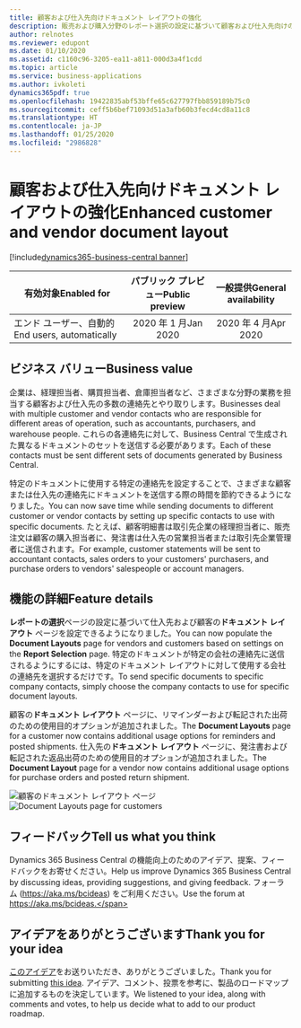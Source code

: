 ```yaml
---
title: 顧客および仕入先向けドキュメント レイアウトの強化
description: 販売および購入分野のレポート選択の設定に基づいて顧客および仕入先向けのドキュメント レイアウトを入力し、ドキュメントの送信先にする会社固有の連絡先を指定します。
author: relnotes
ms.reviewer: edupont
ms.date: 01/10/2020
ms.assetid: c1160c96-3205-ea11-a811-000d3a4f1cdd
ms.topic: article
ms.service: business-applications
ms.author: ivkoleti
dynamics365pdf: true
ms.openlocfilehash: 19422835abf53bffe65c627797fbb859189b75c0
ms.sourcegitcommit: ceff5b6bef71093d51a3afb60b3fecd4cd8a11c8
ms.translationtype: HT
ms.contentlocale: ja-JP
ms.lasthandoff: 01/25/2020
ms.locfileid: "2986828"
---
```

# <a name="enhanced-customer-and-vendor-document-layout"></a><span data-ttu-id="d2ed5-103">顧客および仕入先向けドキュメント レイアウトの強化</span><span class="sxs-lookup"><span data-stu-id="d2ed5-103">Enhanced customer and vendor document layout</span></span>
[!include[dynamics365-business-central banner](../includes/dynamics365-business-central.md)]

| <span data-ttu-id="d2ed5-104">有効対象</span><span class="sxs-lookup"><span data-stu-id="d2ed5-104">Enabled for</span></span>    |  <span data-ttu-id="d2ed5-105">パブリック プレビュー</span><span class="sxs-lookup"><span data-stu-id="d2ed5-105">Public preview</span></span> | <span data-ttu-id="d2ed5-106">一般提供</span><span class="sxs-lookup"><span data-stu-id="d2ed5-106">General availability</span></span> | 
| ---------- | :----------: |:----------: |
|<span data-ttu-id="d2ed5-107">エンド ユーザー、自動的</span><span class="sxs-lookup"><span data-stu-id="d2ed5-107">End users, automatically</span></span>|<span data-ttu-id="d2ed5-108">2020 年 1 月</span><span class="sxs-lookup"><span data-stu-id="d2ed5-108">Jan 2020</span></span>| <span data-ttu-id="d2ed5-109">2020 年 4 月</span><span class="sxs-lookup"><span data-stu-id="d2ed5-109">Apr 2020</span></span>|


## <a name="business-value"></a><span data-ttu-id="d2ed5-110">ビジネス バリュー</span><span class="sxs-lookup"><span data-stu-id="d2ed5-110">Business value</span></span>
<!-- bv start -->
<span data-ttu-id="d2ed5-111">企業は、経理担当者、購買担当者、倉庫担当者など、さまざまな分野の業務を担当する顧客および仕入先の多数の連絡先とやり取りします。</span><span class="sxs-lookup"><span data-stu-id="d2ed5-111">Businesses deal with multiple customer and vendor contacts who are responsible for different areas of operation, such as accountants, purchasers, and warehouse people.</span></span> <span data-ttu-id="d2ed5-112">これらの各連絡先に対して、Business Central で生成された異なるドキュメントのセットを送信する必要があります。</span><span class="sxs-lookup"><span data-stu-id="d2ed5-112">Each of these contacts must be sent different sets of documents generated by Business Central.</span></span> 

<span data-ttu-id="d2ed5-113">特定のドキュメントに使用する特定の連絡先を設定することで、さまざまな顧客または仕入先の連絡先にドキュメントを送信する際の時間を節約できるようになりました。</span><span class="sxs-lookup"><span data-stu-id="d2ed5-113">You can now save time while sending documents to different customer or vendor contacts by setting up specific contacts to use with specific documents.</span></span> <span data-ttu-id="d2ed5-114">たとえば、顧客明細書は取引先企業の経理担当者に、販売注文は顧客の購入担当者に、発注書は仕入先の営業担当者または取引先企業管理者に送信されます。</span><span class="sxs-lookup"><span data-stu-id="d2ed5-114">For example, customer statements will be sent to accountant contacts, sales orders to your customers' purchasers, and purchase orders to vendors' salespeople or account managers.</span></span>
<!-- bv end -->



## <a name="feature-details"></a><span data-ttu-id="d2ed5-115">機能の詳細</span><span class="sxs-lookup"><span data-stu-id="d2ed5-115">Feature details</span></span>
<!--feature detail start -->
<span data-ttu-id="d2ed5-116">**レポートの選択**ページの設定に基づいて仕入先および顧客の**ドキュメント レイアウト** ページを設定できるようになりました。</span><span class="sxs-lookup"><span data-stu-id="d2ed5-116">You can now populate the **Document Layouts** page for vendors and customers based on settings on the **Report Selection** page.</span></span> <span data-ttu-id="d2ed5-117">特定のドキュメントが特定の会社の連絡先に送信されるようにするには、特定のドキュメント レイアウトに対して使用する会社の連絡先を選択するだけです。</span><span class="sxs-lookup"><span data-stu-id="d2ed5-117">To send specific documents to specific company contacts, simply choose the company contacts to use for specific document layouts.</span></span> 

<span data-ttu-id="d2ed5-118">顧客の**ドキュメント レイアウト** ページに、リマインダーおよび転記された出荷のための使用目的オプションが追加されました。</span><span class="sxs-lookup"><span data-stu-id="d2ed5-118">The **Document Layouts** page for a customer now contains additional usage options for reminders and posted shipments.</span></span> <span data-ttu-id="d2ed5-119">仕入先の**ドキュメント レイアウト** ページに、発注書および転記された返品出荷のための使用目的オプションが追加されました。</span><span class="sxs-lookup"><span data-stu-id="d2ed5-119">The **Document Layout** page for a vendor now contains additional usage options for purchase orders and posted return shipment.</span></span> 
<!--feature detail end -->

<span data-ttu-id="d2ed5-120">![顧客のドキュメント レイアウト ページ](media/cust-doc-layouts.png "顧客のドキュメント レイアウト ページ")</span><span class="sxs-lookup"><span data-stu-id="d2ed5-120">![Document Layouts page for customers](media/cust-doc-layouts.png "Document Layouts page for customers")</span></span>
<!-- Picture 1 -->





## <a name="tell-us-what-you-think"></a><span data-ttu-id="d2ed5-121">フィードバック</span><span class="sxs-lookup"><span data-stu-id="d2ed5-121">Tell us what you think</span></span>
<span data-ttu-id="d2ed5-122">Dynamics 365 Business Central の機能向上のためのアイデア、提案、フィードバックをお寄せください。</span><span class="sxs-lookup"><span data-stu-id="d2ed5-122">Help us improve Dynamics 365 Business Central by discussing ideas, providing suggestions, and giving feedback.</span></span> <span data-ttu-id="d2ed5-123">フォーラム (https://aka.ms/bcideas) をご利用ください。</span><span class="sxs-lookup"><span data-stu-id="d2ed5-123">Use the forum at https://aka.ms/bcideas.</span></span>



## <a name="thank-you-for-your-idea"></a><span data-ttu-id="d2ed5-124">アイデアをありがとうございます</span><span class="sxs-lookup"><span data-stu-id="d2ed5-124">Thank you for your idea</span></span>
<span data-ttu-id="d2ed5-125">[このアイデア](https://experience.dynamics.com/ideas/idea/?ideaid=4dc371df-492c-e811-bbd3-0003ff689d14)をお送りいただき、ありがとうございました。</span><span class="sxs-lookup"><span data-stu-id="d2ed5-125">Thank you for submitting [this idea](https://experience.dynamics.com/ideas/idea/?ideaid=4dc371df-492c-e811-bbd3-0003ff689d14).</span></span> <span data-ttu-id="d2ed5-126">アイデア、コメント、投票を参考に、製品のロードマップに追加するものを決定しています。</span><span class="sxs-lookup"><span data-stu-id="d2ed5-126">We listened to your idea, along with comments and votes, to help us decide what to add to our product roadmap.</span></span>
